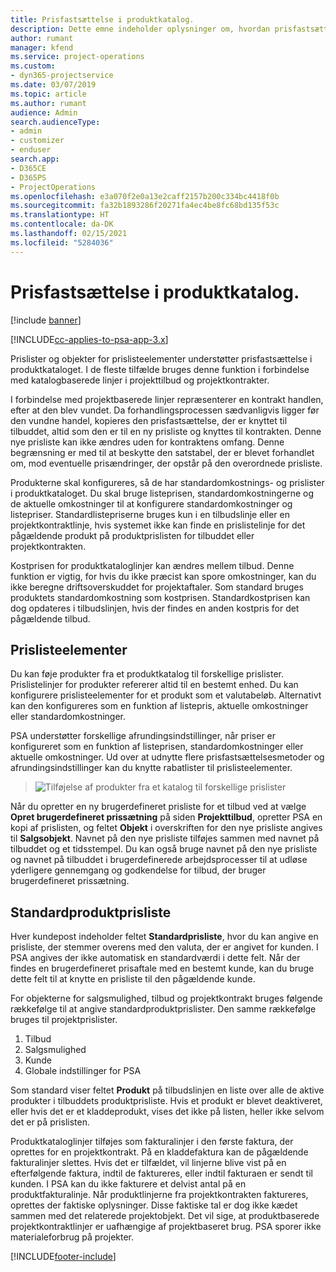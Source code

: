 ```yaml
---
title: Prisfastsættelse i produktkatalog.
description: Dette emne indeholder oplysninger om, hvordan prisfastsættelse i produktkataloget Dynamics 365 Project Service Automation fungerer i (PSA).
author: rumant
manager: kfend
ms.service: project-operations
ms.custom:
- dyn365-projectservice
ms.date: 03/07/2019
ms.topic: article
ms.author: rumant
audience: Admin
search.audienceType:
- admin
- customizer
- enduser
search.app:
- D365CE
- D365PS
- ProjectOperations
ms.openlocfilehash: e3a070f2e0a13e2caff2157b200c334bc4418f0b
ms.sourcegitcommit: fa32b1893286f20271fa4ec4be8fc68bd135f53c
ms.translationtype: HT
ms.contentlocale: da-DK
ms.lasthandoff: 02/15/2021
ms.locfileid: "5284036"
---
```

# <a name="product-catalog-pricing"></a>Prisfastsættelse i produktkatalog. 

[!include [banner](../includes/psa-now-project-operations.md)]

[!INCLUDE[cc-applies-to-psa-app-3.x](../includes/cc-applies-to-psa-app-3x.md)]


Prislister og objekter for prislisteelementer understøtter prisfastsættelse i produktkataloget. I de fleste tilfælde bruges denne funktion i forbindelse med katalogbaserede linjer i projekttilbud og projektkontrakter.

I forbindelse med projektbaserede linjer repræsenterer en kontrakt handlen, efter at den blev vundet. Da forhandlingsprocessen sædvanligvis ligger før den vundne handel, kopieres den prisfastsættelse, der er knyttet til tilbuddet, altid som den er til en ny prisliste og knyttes til kontrakten. Denne nye prisliste kan ikke ændres uden for kontraktens omfang. Denne begrænsning er med til at beskytte den satstabel, der er blevet forhandlet om, mod eventuelle prisændringer, der opstår på den overordnede prisliste.

Produkterne skal konfigureres, så de har standardomkostnings- og prislister i produktkataloget. Du skal bruge listeprisen, standardomkostningerne og de aktuelle omkostninger til at konfigurere standardomkostninger og listepriser. Standardlistepriserne bruges kun i en tilbudslinje eller en projektkontraktlinje, hvis systemet ikke kan finde en prislistelinje for det pågældende produkt på produktprislisten for tilbuddet eller projektkontrakten.

Kostprisen for produktkataloglinjer kan ændres mellem tilbud. Denne funktion er vigtig, for hvis du ikke præcist kan spore omkostninger, kan du ikke beregne driftsoverskuddet for projektaftaler. Som standard bruges produktets standardomkostning som kostprisen. Standardkostprisen kan dog opdateres i tilbudslinjen, hvis der findes en anden kostpris for det pågældende tilbud.

## <a name="price-list-items"></a>Prislisteelementer

Du kan føje produkter fra et produktkatalog til forskellige prislister. Prislistelinjer for produkter refererer altid til en bestemt enhed. Du kan konfigurere prislisteelementer for et produkt som et valutabeløb. Alternativt kan den konfigureres som en funktion af listepris, aktuelle omkostninger eller standardomkostninger.

PSA understøtter forskellige afrundingsindstillinger, når priser er konfigureret som en funktion af listeprisen, standardomkostninger eller aktuelle omkostninger. Ud over at udnytte flere prisfastsættelsesmetoder og afrundingsindstillinger kan du knytte rabatlister til prislisteelementer. 

> ![Tilføjelse af produkter fra et katalog til forskellige prislister](media/basic-guide-16.png)

Når du opretter en ny brugerdefineret prisliste for et tilbud ved at vælge **Opret brugerdefineret prissætning** på siden **Projekttilbud**, opretter PSA en kopi af prislisten, og feltet **Objekt** i overskriften for den nye prisliste angives til **Salgsobjekt**. Navnet på den nye prisliste tilføjes sammen med navnet på tilbuddet og et tidsstempel. Du kan også bruge navnet på den nye prisliste og navnet på tilbuddet i brugerdefinerede arbejdsprocesser til at udløse yderligere gennemgang og godkendelse for tilbud, der bruger brugerdefineret prissætning.

 
## <a name="default-product-price-list"></a>Standardproduktprisliste
Hver kundepost indeholder feltet **Standardprisliste**, hvor du kan angive en prisliste, der stemmer overens med den valuta, der er angivet for kunden. I PSA angives der ikke automatisk en standardværdi i dette felt. Når der findes en brugerdefineret prisaftale med en bestemt kunde, kan du bruge dette felt til at knytte en prisliste til den pågældende kunde.

For objekterne for salgsmulighed, tilbud og projektkontrakt bruges følgende rækkefølge til at angive standardproduktprislister. Den samme rækkefølge bruges til projektprislister.

1.  Tilbud
2.  Salgsmulighed
3.  Kunde
4.  Globale indstillinger for PSA

Som standard viser feltet **Produkt** på tilbudslinjen en liste over alle de aktive produkter i tilbuddets produktprisliste. Hvis et produkt er blevet deaktiveret, eller hvis det er et kladdeprodukt, vises det ikke på listen, heller ikke selvom det er på prislisten. 

Produktkataloglinjer tilføjes som fakturalinjer i den første faktura, der oprettes for en projektkontrakt. På en kladdefaktura kan de pågældende fakturalinjer slettes. Hvis det er tilfældet, vil linjerne blive vist på en efterfølgende faktura, indtil de faktureres, eller indtil fakturaen er sendt til kunden. I PSA kan du ikke fakturere et delvist antal på en produktfakturalinje. Når produktlinjerne fra projektkontrakten faktureres, oprettes der faktiske oplysninger. Disse faktiske tal er dog ikke kædet sammen med det relaterede projektobjekt. Det vil sige, at produktbaserede projektkontraktlinjer er uafhængige af projektbaseret brug. PSA sporer ikke materialeforbrug på projekter.


[!INCLUDE[footer-include](../includes/footer-banner.md)]